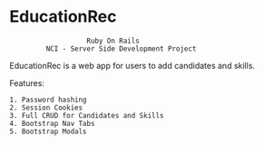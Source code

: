 # EducationRec

                       Ruby On Rails 
             NCI - Server Side Development Project

EducationRec is a web app for users to add candidates and skills.

Features:

    1. Password hashing 
    2. Session Cookies
    3. Full CRUD for Candidates and Skills
    4. Bootstrap Nav Tabs
    5. Bootstrap Modals
